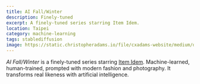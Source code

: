 ```yaml
---
title: AI Fall/Winter
description: Finely-tuned
excerpt: A finely-tuned series starring Item Idem.
location: Taipei
category: machine-learning
tags: stablediffusion
image: https://static.christopheradams.io/file/cxadams-website/medium/drive/AI/StableDiffusion/2022-12/lighter-itemidem-3-upscale/20221228073423_00000_portrait_blurry_photo_of_handsome_itemidem_street_photography_by_robert_doisneau_fashion_photo_shoot_on_the_street_large_black_sunglasses.jpg
---
```


*AI Fall/Winter* is a finely-tuned series starring [Item Idem]. Machine-learned,
human-trained, prompted with modern fashion and photography. It transforms real
likeness with artificial intelligence.

[Item Idem]: https://en.wikipedia.org/wiki/Item_Idem

